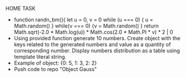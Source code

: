 HOME TASK

* function randn_bm(){ let u = 0, v = 0 while (u === 0) {
u = Math.random() } while(v === 0) {v = Math.random() }
return Math.sqrt(-2.0 * Math.log(u)) * Math.cos(2.0 * Math.PI * v) * 2 | 0
* Using provided function generate 10 numbers. Create object
with the keys related to the generated numbers and value as a
quantity of corresponding number. Display numbers distribution
as a table using template literal string.
* Example of object: {0: 5, 1: 3, 2: 2}
* Push code to repo "Object Gauss"